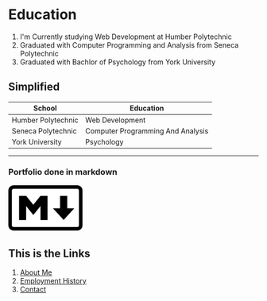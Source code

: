 # Education

1. I'm Currently studying Web Development at Humber Polytechnic
2. Graduated with Computer Programming and Analysis from Seneca Polytechnic
3. Graduated with Bachlor of Psychology from York University

## Simplified

| School | Education |
| -------- | -------- |
| Humber Polytechnic    | Web Development    |
| Seneca Polytechnic    | Computer Programming And Analysis    |
| York University    | Psychology    |

---
### Portfolio done in markdown 
<img src="markdown.jpg" width="150"/>

## This is the Links
1. [About Me](index)
2. [Employment History](employment)
3. [Contact](contact)
